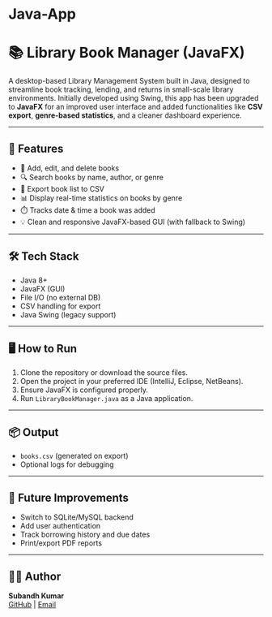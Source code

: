 # Java-App
# 📚 Library Book Manager (JavaFX)

A desktop-based Library Management System built in Java, designed to streamline book tracking, lending, and returns in small-scale library environments. Initially developed using Swing, this app has been upgraded to **JavaFX** for an improved user interface and added functionalities like **CSV export**, **genre-based statistics**, and a cleaner dashboard experience.

---

## 🚀 Features

- 📖 Add, edit, and delete books
- 🔍 Search books by name, author, or genre
- 📂 Export book list to CSV
- 📊 Display real-time statistics on books by genre
- ⏱️ Tracks date & time a book was added
- 💡 Clean and responsive JavaFX-based GUI (with fallback to Swing)

---

## 🛠️ Tech Stack

- Java 8+
- JavaFX (GUI)
- File I/O (no external DB)
- CSV handling for export
- Java Swing (legacy support)

---

## 🖥️ How to Run

1. Clone the repository or download the source files.
2. Open the project in your preferred IDE (IntelliJ, Eclipse, NetBeans).
3. Ensure JavaFX is configured properly.
4. Run `LibraryBookManager.java` as a Java application.

---

## 📦 Output

- `books.csv` (generated on export)
- Optional logs for debugging

---

## 🧠 Future Improvements

- Switch to SQLite/MySQL backend
- Add user authentication
- Track borrowing history and due dates
- Print/export PDF reports

---

## 🧑‍💻 Author

**Subandh Kumar**  
[GitHub](https://github.com/subandh) | [Email](mailto:subandhkumar11@gmail.com)
